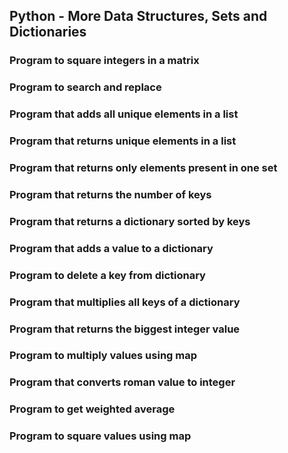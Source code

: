 ## Python - More Data Structures, Sets and Dictionaries
### Program to square integers in a matrix
### Program to search and replace
### Program that adds all unique elements in a list
### Program that returns unique elements in a list
### Program that returns only elements present in one set
### Program that returns the number of keys
### Program that returns a dictionary sorted by keys
### Program that adds a value to a dictionary
### Program to delete a key from dictionary
### Program that multiplies all keys of a dictionary
### Program that returns the biggest integer value
### Program to multiply values using map
### Program that converts roman value to integer
### Program to get weighted average
### Program to square values using map
